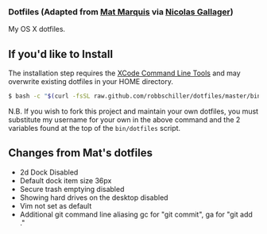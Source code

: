 ### Dotfiles (Adapted from [Mat Marquis](https://github.com/Wilto/dotfiles) via [Nicolas Gallager](https://github.com/necolas/dotfiles))

My OS X dotfiles.

## If you'd like to Install

The installation step requires the [XCode Command Line
Tools](https://developer.apple.com/downloads) and may overwrite existing
dotfiles in your HOME directory.

```bash
$ bash -c "$(curl -fsSL raw.github.com/robbschiller/dotfiles/master/bin/dotfiles)"
```

N.B. If you wish to fork this project and maintain your own dotfiles, you must
substitute my username for your own in the above command and the 2 variables
found at the top of the `bin/dotfiles` script.

## Changes from Mat's dotfiles

- 2d Dock Disabled
- Default dock item size 36px
- Secure trash emptying disabled
- Showing hard drives on the desktop disabled
- Vim not set as default
- Additional git command line aliasing gc for "git commit", ga for "git add ."
